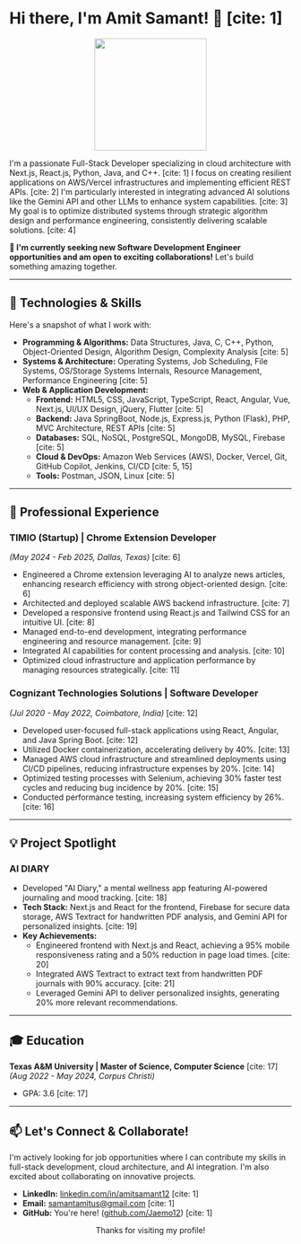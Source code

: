 # Hi there, I'm Amit Samant! 👋 [cite: 1]

<p align="center">
  <img src="https://media.giphy.com/media/v1.Y2lkPTc5MGI3NjExYmZsc3RrcGZscnM5c3hobjZpZ3N6ejN2dTZ0bnp6N2RnMnl5cnh6eCZlcD12MV9pbnRlcm5hbF9naWZfYnlfaWQmY3Q9Zw/bGgsc5hpueFgs/giphy.gif" width="200"/>
</p>

I'm a passionate Full-Stack Developer specializing in cloud architecture with Next.js, React.js, Python, Java, and C++. [cite: 1] I focus on creating resilient applications on AWS/Vercel infrastructures and implementing efficient REST APIs. [cite: 2] I'm particularly interested in integrating advanced AI solutions like the Gemini API and other LLMs to enhance system capabilities. [cite: 3] My goal is to optimize distributed systems through strategic algorithm design and performance engineering, consistently delivering scalable solutions. [cite: 4]

**🚀 I'm currently seeking new Software Development Engineer opportunities and am open to exciting collaborations!**
Let's build something amazing together.

---

## 🔧 Technologies & Skills

Here's a snapshot of what I work with:

* **Programming & Algorithms:** Data Structures, Java, C, C++, Python, Object-Oriented Design, Algorithm Design, Complexity Analysis [cite: 5]
* **Systems & Architecture:** Operating Systems, Job Scheduling, File Systems, OS/Storage Systems Internals, Resource Management, Performance Engineering [cite: 5]
* **Web & Application Development:**
    * **Frontend:** HTML5, CSS, JavaScript, TypeScript, React, Angular, Vue, Next.js, UI/UX Design, jQuery, Flutter [cite: 5]
    * **Backend:** Java SpringBoot, Node.js, Express.js, Python (Flask), PHP, MVC Architecture, REST APIs [cite: 5]
    * **Databases:** SQL, NoSQL, PostgreSQL, MongoDB, MySQL, Firebase [cite: 5]
    * **Cloud & DevOps:** Amazon Web Services (AWS), Docker, Vercel, Git, GitHub Copilot, Jenkins, CI/CD [cite: 5, 15]
    * **Tools:** Postman, JSON, Linux [cite: 5]

---

## 💼 Professional Experience

### **TIMIO (Startup) | Chrome Extension Developer**
*(May 2024 - Feb 2025, Dallas, Texas)* [cite: 6]
* Engineered a Chrome extension leveraging AI to analyze news articles, enhancing research efficiency with strong object-oriented design. [cite: 6]
* Architected and deployed scalable AWS backend infrastructure. [cite: 7]
* Developed a responsive frontend using React.js and Tailwind CSS for an intuitive UI. [cite: 8]
* Managed end-to-end development, integrating performance engineering and resource management. [cite: 9]
* Integrated AI capabilities for content processing and analysis. [cite: 10]
* Optimized cloud infrastructure and application performance by managing resources strategically. [cite: 11]

### **Cognizant Technologies Solutions | Software Developer**
*(Jul 2020 - May 2022, Coimbatore, India)* [cite: 12]
* Developed user-focused full-stack applications using React, Angular, and Java Spring Boot. [cite: 12]
* Utilized Docker containerization, accelerating delivery by 40%. [cite: 13]
* Managed AWS cloud infrastructure and streamlined deployments using CI/CD pipelines, reducing infrastructure expenses by 20%. [cite: 14]
* Optimized testing processes with Selenium, achieving 30% faster test cycles and reducing bug incidence by 20%. [cite: 15]
* Conducted performance testing, increasing system efficiency by 26%. [cite: 16]

---

## 💡 Project Spotlight

### **AI DIARY**
* Developed "AI Diary," a mental wellness app featuring AI-powered journaling and mood tracking. [cite: 18]
* **Tech Stack:** Next.js and React for the frontend, Firebase for secure data storage, AWS Textract for handwritten PDF analysis, and Gemini API for personalized insights. [cite: 19]
* **Key Achievements:**
    * Engineered frontend with Next.js and React, achieving a 95% mobile responsiveness rating and a 50% reduction in page load times. [cite: 20]
    * Integrated AWS Textract to extract text from handwritten PDF journals with 90% accuracy. [cite: 21]
    * Leveraged Gemini API to deliver personalized insights, generating 20% more relevant recommendations.

---

## 🎓 Education

**Texas A&M University | Master of Science, Computer Science** [cite: 17]
*(Aug 2022 - May 2024, Corpus Christi)*
* GPA: 3.6 [cite: 17]

---

## 📫 Let's Connect & Collaborate!

I'm actively looking for job opportunities where I can contribute my skills in full-stack development, cloud architecture, and AI integration. I'm also excited about collaborating on innovative projects.

* **LinkedIn:** [linkedin.com/in/amitsamant12](https://linkedin.com/in/amitsamant12) [cite: 1]
* **Email:** [samantamitus@gmail.com](mailto:samantamitus@gmail.com) [cite: 1]
* **GitHub:** You're here! ([github.com/Jaemo12](https://github.com/Jaemo12)) [cite: 1]

<p align="center">
  Thanks for visiting my profile!
</p>
